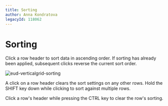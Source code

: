```yaml
---
title: Sorting
author: Anna Kondratova
legacyId: 118062
---
```

# Sorting
Click a row header to sort data in ascending order. If sorting has already been applied, subsequent clicks reverse the current sort order.
	
![eud-verticalgrid-sorting](../../images/img128957.png)

A click on a row header clears the sort settings on any other rows. Hold the SHIFT key down while clicking to sort against multiple rows.

Click a row's header while pressing the CTRL key to clear the row's sorting.